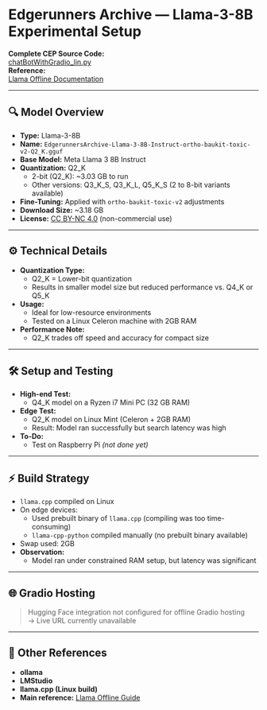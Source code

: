 
# **Edgerunners Archive — Llama-3-8B Experimental Setup**

**Complete CEP Source Code:**  
[chatBotWithGradio_lin.py](https://github.com/Rimbik/assessments/blob/main/gen-ai/CEP1/code/chatBotWithGradio_lin.py)  
**Reference:**  
[Llama Offline Documentation](https://github.com/Rimbik/ai-nextGen/blob/main/genai/Llama/Llama_Offline.md)

---

## 🔍 **Model Overview**

- **Type:** Llama-3-8B  
- **Name:** `EdgerunnersArchive-Llama-3-8B-Instruct-ortho-baukit-toxic-v2-Q2_K.gguf`  
- **Base Model:** Meta Llama 3 8B Instruct  
- **Quantization:** Q2_K  
  - 2-bit (Q2_K): ~3.03 GB to run  
  - Other versions: Q3_K_S, Q3_K_L, Q5_K_S (2 to 8-bit variants available)  
- **Fine-Tuning:** Applied with `ortho-baukit-toxic-v2` adjustments  
- **Download Size:** ~3.18 GB  
- **License:** [CC BY-NC 4.0](https://creativecommons.org/licenses/by-nc/4.0/) (non-commercial use)  

---

## ⚙️ **Technical Details**

- **Quantization Type:**  
  - Q2_K = Lower-bit quantization  
  - Results in smaller model size but reduced performance vs. Q4_K or Q5_K
- **Usage:**  
  - Ideal for low-resource environments  
  - Tested on a Linux Celeron machine with 2GB RAM  
- **Performance Note:**  
  - Q2_K trades off speed and accuracy for compact size

---

## 🛠️ **Setup and Testing**

- **High-end Test:**  
  - Q4_K model on a Ryzen i7 Mini PC (32 GB RAM)  
- **Edge Test:**  
  - Q2_K model on Linux Mint (Celeron + 2GB RAM)  
  - Result: Model ran successfully but search latency was high  
- **To-Do:**  
  - Test on Raspberry Pi *(not done yet)*

---

## ⚡ **Build Strategy**

- `llama.cpp` compiled on Linux  
- On edge devices:
  - Used prebuilt binary of `llama.cpp` (compiling was too time-consuming)  
  - `llama-cpp-python` compiled manually (no prebuilt binary available)  
- Swap used: 2GB  
- **Observation:**  
  - Model ran under constrained RAM setup, but latency was significant

---

## 🌐 **Gradio Hosting**

> Hugging Face integration not configured for offline Gradio hosting  
> → Live URL currently unavailable

---

## 🧩 **Other References**

- **ollama**  
- **LMStudio**  
- **llama.cpp (Linux build)**  
- **Main reference:** [Llama Offline Guide](https://github.com/Rimbik/ai-nextGen/blob/main/genai/Llama/Llama_Offline.md)
